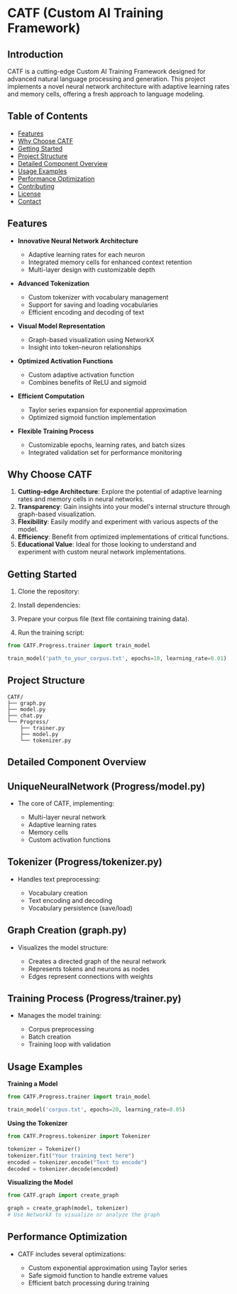 # CATF (Custom AI Training Framework)

## Introduction

CATF is a cutting-edge Custom AI Training Framework designed for advanced natural language processing and generation. This project implements a novel neural network architecture with adaptive learning rates and memory cells, offering a fresh approach to language modeling.

## Table of Contents

- [Features](#features)
- [Why Choose CATF](#why-choose-catf)
- [Getting Started](#getting-started)
- [Project Structure](#project-structure)
- [Detailed Component Overview](#detailed-component-overview)
- [Usage Examples](#usage-examples)
- [Performance Optimization](#performance-optimization)
- [Contributing](#contributing)
- [License](#license)
- [Contact](#contact)

## Features

- **Innovative Neural Network Architecture**
  - Adaptive learning rates for each neuron
  - Integrated memory cells for enhanced context retention
  - Multi-layer design with customizable depth

- **Advanced Tokenization**
  - Custom tokenizer with vocabulary management
  - Support for saving and loading vocabularies
  - Efficient encoding and decoding of text

- **Visual Model Representation**
  - Graph-based visualization using NetworkX
  - Insight into token-neuron relationships

- **Optimized Activation Functions**
  - Custom adaptive activation function
  - Combines benefits of ReLU and sigmoid

- **Efficient Computation**
  - Taylor series expansion for exponential approximation
  - Optimized sigmoid function implementation

- **Flexible Training Process**
  - Customizable epochs, learning rates, and batch sizes
  - Integrated validation set for performance monitoring

## Why Choose CATF

1. **Cutting-edge Architecture**: Explore the potential of adaptive learning rates and memory cells in neural networks.
2. **Transparency**: Gain insights into your model's internal structure through graph-based visualization.
3. **Flexibility**: Easily modify and experiment with various aspects of the model.
4. **Efficiency**: Benefit from optimized implementations of critical functions.
5. **Educational Value**: Ideal for those looking to understand and experiment with custom neural network implementations.

## Getting Started

1. Clone the repository:

2. Install dependencies:

3. Prepare your corpus file (text file containing training data).

4. Run the training script:
```python
from CATF.Progress.trainer import train_model

train_model('path_to_your_corpus.txt', epochs=10, learning_rate=0.01)
```

## Project Structure
``` 
CATF/
├── graph.py
├── model.py
├── chat.py
└── Progress/
    ├── trainer.py
    ├── model.py
    └── tokenizer.py
```

## Detailed Component Overview

## UniqueNeuralNetwork (Progress/model.py)
- The core of CATF, implementing:

    - Multi-layer neural network
    - Adaptive learning rates
    - Memory cells
    - Custom activation functions

## Tokenizer (Progress/tokenizer.py)
- Handles text preprocessing:

    - Vocabulary creation
    - Text encoding and decoding
    - Vocabulary persistence (save/load)

## Graph Creation (graph.py)
- Visualizes the model structure:

    - Creates a directed graph of the neural network
    - Represents tokens and neurons as nodes
    - Edges represent connections with weights

## Training Process (Progress/trainer.py)
- Manages the model training:

    - Corpus preprocessing
    - Batch creation
    - Training loop with validation

## Usage Examples

**Training a Model**
```python
from CATF.Progress.trainer import train_model

train_model('corpus.txt', epochs=20, learning_rate=0.05)
```
**Using the Tokenizer**
```python
from CATF.Progress.tokenizer import Tokenizer

tokenizer = Tokenizer()
tokenizer.fit("Your training text here")
encoded = tokenizer.encode("Text to encode")
decoded = tokenizer.decode(encoded)
```
**Visualizing the Model**
```python
from CATF.graph import create_graph

graph = create_graph(model, tokenizer)
# Use NetworkX to visualize or analyze the graph
```

## Performance Optimization

- CATF includes several optimizations:

    - Custom exponential approximation using Taylor series
    - Safe sigmoid function to handle extreme values
    - Efficient batch processing during training

